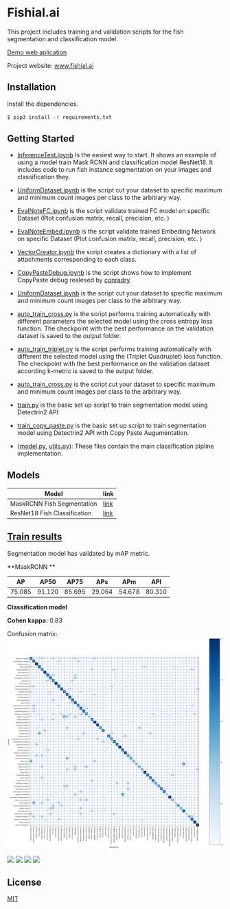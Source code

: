 # Fishial.ai

This project includes training and validation scripts for the fish segmentation and classification model.

[Demo web aplication](https://portal.fishial.ai/search)

Project website: www.fishial.ai

## Installation

Install the dependencies.

```sh
$ pip3 install -r requirements.txt
```

## Getting Started
* [InferenceTest.ipynb](helper/classification/InferenceTest.ipynb) Is the easiest way to start. It shows an example of using a model train Mask RCNN and classification model ResNet18. It includes code to run fish instance segmentation on your images and classification they.

* [UniformDataset.ipynb](helper/classification/UniformDataset.ipynb) is the script cut your dataset to specific maximum and minimum count images per class to the arbitrary way.

* [EvalNoteFC.ipynb](helper/classification/EvalNoteFC.ipynb) is the script validate trained FC model on specific Dataset (Plot confusion matrix, recall, precision, etc. )

* [EvalNoteEmbed.ipynb](helper/classification/EvalNoteEmbed.ipynb)  is the script validate trained Embeding Network on specific Dataset (Plot confusion matrix, recall, precision, etc. )

* [VectorCreator.ipynb](helper/classification/VectorCreator.ipynb) the script creates a dictionary with a list of attachments corresponding to each class.

* [CopyPasteDebug.ipynb](helper/segmentation/CopyPasteDebug.ipynb) is the script shows how to implement CopyPaste debug realesed by [conradry](https://github.com/conradry/copy-paste-aug "conradry")

* [UniformDataset.ipynb](helper/classification/UniformDataset.ipynb) is the script cut your dataset to specific maximum and minimum count images per class to the arbitrary way.

* [auto_train_cross.py](train_scripts/classification/auto_train_cross.py) is the script performs training automatically with different parameters the selected model using the cross entropy loss function. The checkpoint with the best performance on the validation dataset is saved to the output folder.

* [auto_train_triplet.py](train_scripts/classification/auto_train_triplet.py) is the script performs training automatically with different the selected model using the (Triplet Quadruplet) loss function. The checkpoint with the best performance on the validation dataset according k-metric is saved to the output folder.

* [auto_train_cross.py](train_scripts/classification/auto_train_cross.py) is the script cut your dataset to specific maximum and minimum count images per class to the arbitrary way.

* [train.py](train_scripts/segmentation/train.py) is the basic set up script to train segmentation model using Detectrin2 API 

* [train_copy_paste.py](train_scripts/segmentation/train_copy_paste.py) is the basic set up script to train segmentation model using Detectrin2 API with Copy Paste Augumentation.

* ([model.py](module/classification_package/src/model.py), [utils.py](module/classification_package/src/utils.py)): These files contain the main classification pipline implementation.

## Models

| Model | link  |
| ------------- | ------------- |
| MaskRCNN Fish Segmentation  | [link](https://storage.googleapis.com/fishial-ml-resources/detectron2_new_version.pth) |
| ResNet18 Fish Classification  | [link](https://storage.googleapis.com/fishial-ml-resources/final_cross_cross_entropy_0.9923599320882852_258571.0.ckpt) |

## [Train results](train_scripts/README.md)


Segmentation model has validated by mAP metric.

**MaskRCNN **

| AP | AP50  | AP75 | APs | APm | APl | 
| ------------- | ------------- | ------------- | ------------- | ------------- | ------------- |
| 75.085  | 91.120 | 85.695 | 29.064 | 54.678 | 80.310 |


**Classification model**

**Cohen kappa:** 0.83

Confusion matrix:
![Confusion matrix](imgs/image5.png "Confusion matrix")


<p float="left">
  <img src="https://fishial.ai/static/fishial_logo-2c651a547f55002df228d91f57178377.png" height="40" />
  <img src="https://wp.fishial.ai/wp-content/uploads/2020/08/68e6fe03-e654-4d15-9161-98715ff1f393.png" height="40" /> 
  <img src="https://wp.fishial.ai/wp-content/uploads/2021/01/WYE-Foundation-Full-Color.png" height="40" />
  <img src="https://wp.fishial.ai/wp-content/uploads/2019/08/dotcom-standard.png" height="40" />
</p>


## License

[MIT](https://choosealicense.com/licenses/mit/)

